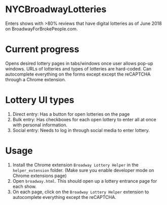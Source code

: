 # NYCBroadwayLotteries
Enters shows with >80% reviews that have digital lotteries as of June 2018 on BroadwayForBrokePeople.com.

# Current progress
Opens desired lottery pages in tabs/windows once user allows pop-up windows.
URLs of lotteries and types of lotteries are hard-coded. Can autocomplete everything on the forms except except the reCAPTCHA through a Chrome extension.

# Lottery UI types
1. Direct entry: Has a button for open lotteries on the page
2. Bulk entry: Has checkboxes for each open lottery to enter all at once with personal information.
3. Social entry: Needs to log in through social media to enter lottery.

# Usage
1. Install the Chrome extension `Broadway Lottery Helper` in the `helper_extension` folder. (Make sure you enable developer mode on Chrome extensions page)
2. Open `broadway.html`. This should open up a lottery entrance page for each show.
3. On each page, click on the `Broadway Lottery Helper` extension to autocomplete everything except the reCAPTCHA.  
